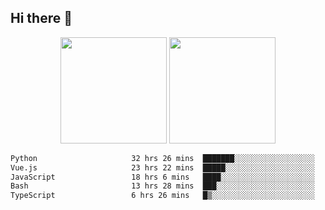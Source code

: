 ## Hi there 👋
<div align="center">
<span>  </span>
<img height="170px" src="https://github-readme-stats.vercel.app/api?username=bigQY&show_icons=true&count_private==true&v=3" /><span>        </span><img height="170px" src="https://github-readme-stats.vercel.app/api/top-langs/?username=bigQY&layout=compact&langs_count=8&v=3" />
<span>  </span>
</div>
<div align="center">

<!--START_SECTION:waka-->

```txt
Python                     32 hrs 26 mins  ███████░░░░░░░░░░░░░░░░░░   27.87 %
Vue.js                     23 hrs 22 mins  █████░░░░░░░░░░░░░░░░░░░░   20.09 %
JavaScript                 18 hrs 6 mins   ████░░░░░░░░░░░░░░░░░░░░░   15.56 %
Bash                       13 hrs 28 mins  ███░░░░░░░░░░░░░░░░░░░░░░   11.57 %
TypeScript                 6 hrs 26 mins   █▒░░░░░░░░░░░░░░░░░░░░░░░   05.53 %
```

<!--END_SECTION:waka-->
</div>
